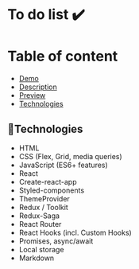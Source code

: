 # To do list ✔️

# Table of content

- [Demo](#demo)
- [Description](#description)
- [Preview](#preview)
- [Technologies](#technologies)

## 🤖Technologies
- HTML
- CSS (Flex, Grid, media queries)
- JavaScript (ES6+ features)
- React
- Create-react-app
- Styled-components
- ThemeProvider
- Redux / Toolkit
- Redux-Saga
- React Router
- React Hooks (incl. Custom Hooks)
- Promises, async/await
- Local storage
- Markdown

